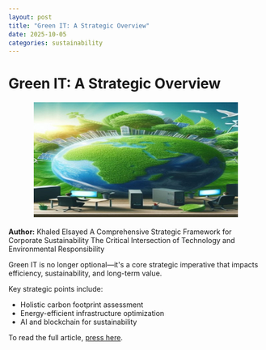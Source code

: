 ```yaml
---
layout: post
title: "Green IT: A Strategic Overview"
date: 2025-10-05
categories: sustainability
---
```


# Green IT: A Strategic Overview

<img src="../assets/images/green-it-cover.jpg" alt="Green IT Cover" style="width:80%; max-width:800px; display:block; margin:20px auto;">


**Author:** Khaled Elsayed
A Comprehensive Strategic Framework for Corporate Sustainability The Critical Intersection of Technology and Environmental Responsibility

Green IT is no longer optional—it's a core strategic imperative that impacts efficiency, sustainability, and long-term value.

Key strategic points include:
- Holistic carbon footprint assessment
- Energy-efficient infrastructure optimization
- AI and blockchain for sustainability

<p>To read the full article, <a href="https://www.linkedin.com/pulse/green-comprehensive-strategic-framework-corporate-critical-elsayed-blaof/?trackingId=SrmbQDAYTd%2BTMqeg%2BzIWkg%3D%3D" target="_blank">press here</a>.</p>